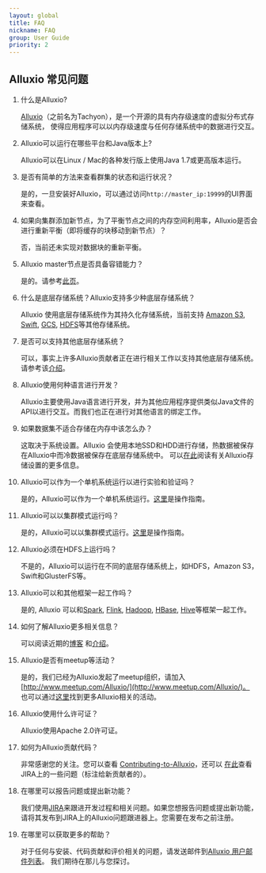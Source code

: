 ```yaml
---
layout: global
title: FAQ
nickname: FAQ
group: User Guide
priority: 2
---
```


## Alluxio 常见问题

1. 什么是Alluxio?

   [Alluxio](http://www.alluxio.org/)（之前名为Tachyon），是一个开源的具有内存级速度的虚拟分布式存储系统，
   使得应用程序可以以内存级速度与任何存储系统中的数据进行交互。

2. Alluxio可以运行在哪些平台和Java版本上?

   Alluxio可以在Linux / Mac的各种发行版上使用Java 1.7或更高版本运行。

3. 是否有简单的方法来查看群集的状态和运行状况？
  
   是的，一旦安装好Alluxio，可以通过访问`http://master_ip:19999`的UI界面来查看。

4. 如果向集群添加新节点，为了平衡节点之间的内存空间利用率，Alluxio是否会进行重新平衡（即将缓存的块移动到新节点）？

   否，当前还未实现对数据块的重新平衡。
   
5. Alluxio master节点是否具备容错能力？

   是的。请参考[此页](Running-Alluxio-Fault-Tolerant.html)。

6. 什么是底层存储系统？Alluxio支持多少种底层存储系统？

   Alluxio 使用底层存储系统作为其持久化存储系统，当前支持 [Amazon S3](Configuring-Alluxio-with-S3.html), 
   [Swift](Configuring-Alluxio-with-Swift.html), [GCS](Configuring-Alluxio-with-GCS.html), [HDFS](Configuring-Alluxio-with-HDFS.html)等其他存储系统。

7. 是否可以支持其他底层存储系统？

   可以，事实上许多Alluxio贡献者正在进行相关工作以支持其他底层存储系统。请参考该[介绍](Integrating-Under-Storage-Systems.html)。
   
8. Alluxio使用何种语言进行开发？
   
   Alluxio主要使用Java语言进行开发，并为其他应用程序提供类似Java文件的API以进行交互。而我们也正在进行对其他语言的绑定工作。

9. 如果数据集不适合存储在内存中该怎么办？

   这取决于系统设置。Alluxio 会使用本地SSD和HDD进行存储，热数据被保存在Alluxio中而冷数据被保存在底层存储系统中。
   可以[在此](Alluxio-Storage.html)阅读有关Alluxio存储设置的更多信息。
   
10. Alluxio可以作为一个单机系统运行以进行实验和验证吗？

    是的，Alluxio可以作为一个单机系统运行。[这里](Running-Alluxio-Locally.html)是操作指南。

11. Alluxio可以以集群模式运行吗？

    是的，Alluxio可以以集群模式运行。[这里](Running-Alluxio-on-a-Cluster.html)是操作指南。

12. Alluxio必须在HDFS上运行吗？

    不是的，Alluxio可以运行在不同的底层存储系统上，如HDFS，Amazon S3，Swift和GlusterFS等。

13. Alluxio可以和其他框架一起工作吗？

    是的, Alluxio 可以和[Spark](Running-Spark-on-Alluxio.html), [Flink](Running-Flink-on-Alluxio.html), [Hadoop](Running-Hadoop-MapReduce-on-Alluxio.html),
      [HBase](Running-HBase-on-Alluxio.html), [Hive](Running-Hive-with-Alluxio.html)等框架一起工作。

14. 如何了解Alluxio更多相关信息？

    可以阅读近期的[博客](https://www.alluxio.io/blog/) 和[介绍](https://www.alluxio.io/resources/presentations/)。

15. Alluxio是否有meetup等活动？
   
    是的，我们已经为Alluxio发起了meetup组织，请加入[http://www.meetup.com/Alluxio/](http://www.meetup.com/Alluxio/)。
    也可以通过[这里](https://www.alluxio.io/events/)找到更多Alluxio相关的活动。

16. Alluxio使用什么许可证？

    Alluxio使用Apache 2.0许可证。

17. 如何为Alluxio贡献代码？

    非常感谢您的关注。您可以查看 [Contributing-to-Alluxio](https://www.alluxio.io/community/)，还可以
    [在此](https://alluxio.atlassian.net/browse/ALLUXIO-2532?jql=project%20%3D%20ALLUXIO%20AND%20status%20%3D%20Open%20AND%20labels%20%3D%20NewContributor%20AND%20assignee%20in%20(EMPTY))查看JIRA上的一些问题（标注给新贡献者的）。

18. 在哪里可以报告问题或提出新功能？

    我们使用[JIRA](https://alluxio.atlassian.net/projects/ALLUXIO)来跟进开发过程和相关问题。如果您想报告问题或提出新功能，请将其发布到JIRA上的Alluxio问题跟进器上。您需要在发布之前注册。

19. 在哪里可以获取更多的帮助？

    对于任何与安装、代码贡献和评价相关的问题，请发送邮件到[Alluxio 用户邮件列表](https://groups.google.com/forum/?fromgroups#!forum/alluxio-users)。
    我们期待在那儿与您探讨。
